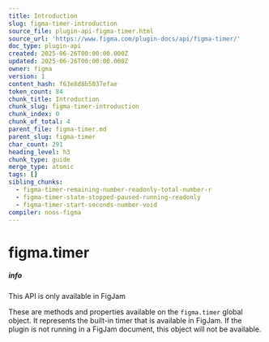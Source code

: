 ```yaml
---
title: Introduction
slug: figma-timer-introduction
source_file: plugin-api-figma-timer.html
source_url: 'https://www.figma.com/plugin-docs/api/figma-timer/'
doc_type: plugin-api
created: 2025-06-26T00:00:00.000Z
updated: 2025-06-26T00:00:00.000Z
owner: figma
version: 1
content_hash: f63e8d8b5037efae
token_count: 84
chunk_title: Introduction
chunk_slug: figma-timer-introduction
chunk_index: 0
chunk_of_total: 4
parent_file: figma-timer.md
parent_slug: figma-timer
char_count: 291
heading_level: h3
chunk_type: guide
merge_type: atomic
tags: []
sibling_chunks:
  - figma-timer-remaining-number-readonly-total-number-r
  - figma-timer-state-stopped-paused-running-readonly
  - figma-timer-start-seconds-number-void
compiler: noos-figma
---
```


# figma.timer

##### info

This API is only available in FigJam

These are methods and properties available on the `figma.timer` global object. It represents the built-in timer that is available in FigJam. If the plugin is not running in a FigJam document, this object will not be available.
